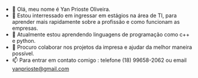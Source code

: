 - 👋 Olá, meu nome é Yan Prioste Oliveira.
- 👀 Estou interressado em ingressar em estágios na área de TI, para aprender mais rapidamente sobre a profissão e como funcionam as empresas.
- 🌱 Atualmente estou aprendendo linguagens de programação como c++ e python.
- 💞️ Procuro colaborar nos projetos da impresa e ajudar da melhor maneira possível.
- 📫 Para entrar em contato comigo : telefone (18) 99658-2062 ou email yanprioste@gmail.com


<!---
yaanoliveiraa/yaanoliveiraa is a ✨ special ✨ repository because its `README.md` (this file) appears on your GitHub profile.
You can click the Preview link to take a look at your changes.
--->
